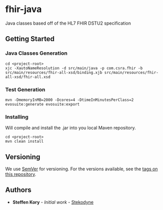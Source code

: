 # fhir-java

Java classes based off of the HL7 FHIR DSTU2 specification

## Getting Started

### Java Classes Generation

```
cd <project-root>
xjc -XautoNameResolution -d src/main/java -p com.csra.fhir -b src/main/resources/fhir-all-xsd/binding.xjb src/main/resources/fhir-all-xsd/fhir-all.xsd
```

### Test Generation

```
mvn -DmemoryInMB=2000 -Dcores=4 -DtimeInMinutesPerClass=2 evosuite:generate evosuite:export
```

### Installing

Will compile and install the .jar into you local Maven repository.

```
cd <project-root>
mvn clean install
```

## Versioning

We use [SemVer](http://semver.org/) for versioning. For the versions available, see the [tags on this repository](https://github.com/your/project/tags).

## Authors

* **Steffen Kory** - *Initial work* - [Stekodyne](https://github.com/Stekodyne)
